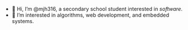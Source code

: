 - 👋 Hi, I’m @mjh316, a secondary school student interested in *software*.
- 🌱 I’m interested in algorithms, web development, and embedded systems.

<!---
mjh316/mjh316 is a ✨ special ✨ repository because its `README.md` (this file) appears on your GitHub profile.
You can click the Preview link to take a look at your changes.
--->
